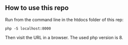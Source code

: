 ## How to use this repo

Run from the command line in the htdocs folder of this rep:

    php -S localhost:8000

Then visit the URL in a browser.
The used php version is 8.
